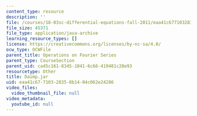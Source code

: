 ```yaml
---
content_type: resource
description: ''
file: /courses/18-03sc-differential-equations-fall-2011/eaa41c67710328358b1404c062e24286_Daimp.jar
file_size: 45371
file_type: application/java-archive
learning_resource_types: []
license: https://creativecommons.org/licenses/by-nc-sa/4.0/
ocw_type: OCWFile
parent_title: Operations on Fourier Series
parent_type: CourseSection
parent_uid: ca45c161-8345-1041-6c66-419481c20e93
resourcetype: Other
title: Daimp.jar
uid: eaa41c67-7103-2835-8b14-04c062e24286
video_files:
  video_thumbnail_file: null
video_metadata:
  youtube_id: null
---
```

